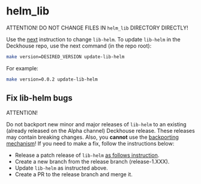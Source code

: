 # helm_lib
ATTENTION! DO NOT CHANGE FILES IN `helm_lib` DIRECTORY DIRECTLY!

Use the [next](https://github.com/deckhouse/lib-helm/blob/main/README.md#working-with-repo) instruction to change `lib-helm`.
To update `lib-helm` in the Deckhouse repo, use the next command (in the repo root):

```bash
make version=DESIRED_VERSION update-lib-helm
```

For example:
```bash
make version=0.0.2 update-lib-helm
```

## Fix lib-helm bugs

ATTENTION!

Do not backport new minor and major releases of `lib-helm` to an existing (already released on the Alpha channel) Deckhouse release. 
These releases may contain breaking changes. Also, you **cannot** use the [backporting mechanism](https://github.com/deckhouse/deckhouse/wiki/Guidelines-for-working-with-PRs#backporting-a-pr)! 
If you need to make a fix, follow the instructions below:
- Release a patch release of `lib-helm` [as follows instruction](https://github.com/deckhouse/lib-helm/blob/main/README.md#backport-fix-in-previous-minor-release-xx).
- Create a new branch from the release branch (release-1.XXX).
- Update `lib-helm` as instructed above.
- Create a PR to the release branch and merge it.
